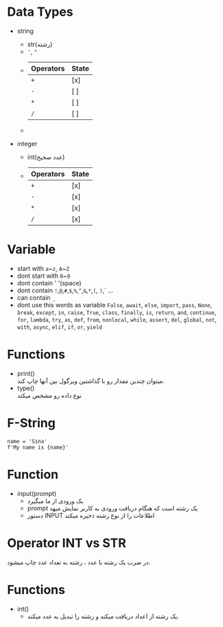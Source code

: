 # Data Types
- string
  - str(رشته)
  - `'`, `"`
  -
    | Operators | State |
    | --- | ----------- |
    | `+` | [x] |
    | `-` | [ ] |
    | `*` | [ ] |
    | `/` | [ ] |
  -

- integer
  - int(عدد صحیح)
  -
    | Operators | State |
    | --- | ----------- |
    | `+` | [x] |
    | `-` | [x] |
    | `*` | [x] |
    | `/` | [x] |

# Variable
- start with `a`~`z`, `A`~`Z`
- dont start with `0`~`9`
- dont contain ' '(space)
- dont contain `!`,`@`,`#`,`$`,`%`,`^`,`&`,`*`,`(`, `)`,` ...
- can contain `_`
- dont use this words as variable
`False`, `await`, `else`, `import`, `pass`, `None`, `break`, `except`, `in`, `raise`, `True`, `class`, `finally`, `is`, `return`,  `and`, `continue`, `for`, `lambda`, `try`,  `as`, `def`, `from`, `nonlocal`, `while`, `assert`, `del`, `global`, `not`, `with`, `async`, `elif`, `if`, `or`, `yield`

# Functions
- print()  
میتوان چندین مقدار رو با گذاشتین ویرگول بین آنها چاپ کند.
- type()   
نوع داده رو مشخص میکتد

# F-String
```
name = 'Sina'
f'My name is {name}'
```
# Function
- input(prompt)
  - یک ورودی از ما میگیرد 
  - prompt یک رشته است که هنگام دریافت ورودی به کاربر نمایش میهد
  - دستور INPUT اطلاعات را از نوع رشته ذخیره میکند

# Operator INT vs STR
در ضرب یک رشته با عدد ، رشته به تعداد عدد چاپ میشود.

# Functions
- int()  
  - یک رشته از اعداد دریافت میکند و رشته را تبدیل به عدد میکند.
